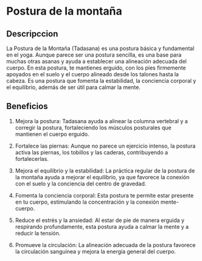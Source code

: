 # Postura de la montaña

## Descripccion
La Postura de la Montaña (Tadasana) es una postura básica y fundamental en el yoga. Aunque parece ser una postura sencilla, es una base para muchas otras asanas y ayuda a establecer una alineación adecuada del cuerpo. En esta postura, te mantienes erguido, con los pies firmemente apoyados en el suelo y el cuerpo alineado desde los talones hasta la cabeza. Es una postura que fomenta la estabilidad, la conciencia corporal y el equilibrio, además de ser útil para calmar la mente.

## Beneficios
1. Mejora la postura: Tadasana ayuda a alinear la columna vertebral y a corregir la postura, fortaleciendo los músculos posturales que mantienen el cuerpo erguido.

2. Fortalece las piernas: Aunque no parece un ejercicio intenso, la postura activa las piernas, los tobillos y las caderas, contribuyendo a fortalecerlas.

3. Mejora el equilibrio y la estabilidad: La práctica regular de la postura de la montaña ayuda a mejorar el equilibrio, ya que favorece la conexión con el suelo y la conciencia del centro de gravedad.

4. Fomenta la conciencia corporal: Esta postura te permite estar presente en tu cuerpo, estimulando la concentración y la conexión mente-cuerpo.

5. Reduce el estrés y la ansiedad: Al estar de pie de manera erguida y respirando profundamente, esta postura ayuda a calmar la mente y a reducir la tensión.

6. Promueve la circulación: La alineación adecuada de la postura favorece la circulación sanguínea y mejora la energía general del cuerpo.